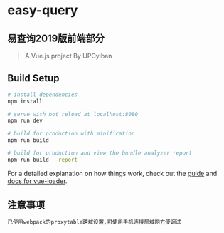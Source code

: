 # easy-query

## **易查询2019版前端部分**

> A Vue.js project
> By UPCyiban

## Build Setup

``` bash
# install dependencies
npm install

# serve with hot reload at localhost:8080
npm run dev

# build for production with minification
npm run build

# build for production and view the bundle analyzer report
npm run build --report
```

For a detailed explanation on how things work, check out the [guide](http://vuejs-templates.github.io/webpack/) and [docs for vue-loader](http://vuejs.github.io/vue-loader).
## 注意事项
``` bash
已使用webpack的proxytable跨域设置,可使用手机连接局域网方便调试
```